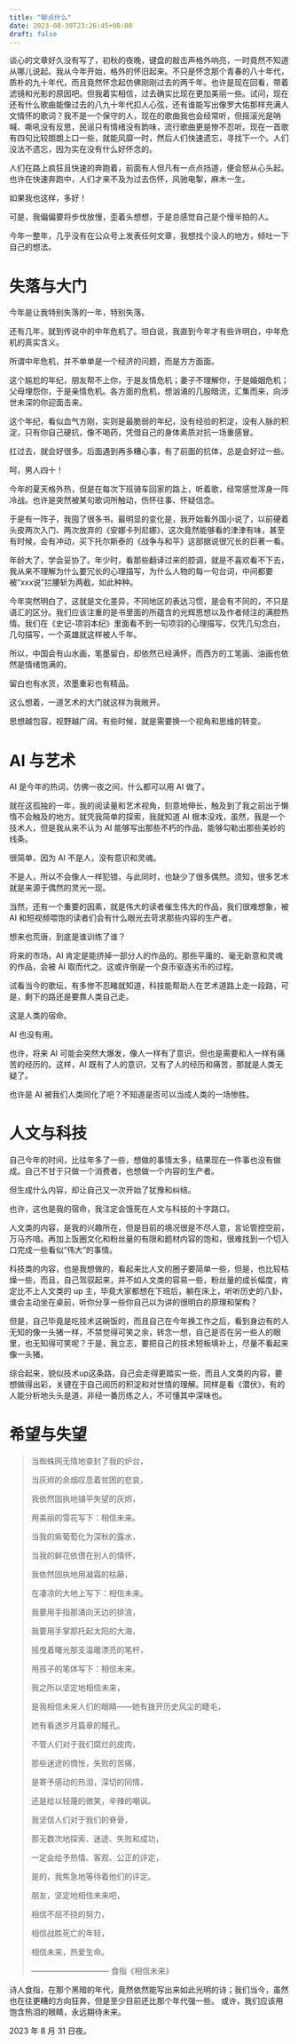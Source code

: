 ```yaml
---
title: "聊点什么"
date: 2023-08-30T23:26:45+08:00
draft: false
---
```


谈心的文章好久没有写了，初秋的夜晚，键盘的敲击声格外响亮，一时竟然不知道从哪儿说起。我从今年开始，格外的怀旧起来。不只是怀念那个青春的八十年代，质朴的九十年代，而且竟然怀念起仿佛刚刚过去的两千年。也许是现在回看，带着滤镜和光影的原因吧。但我着实相信，过去确实比现在更加美丽一些。试问，现在还有什么歌曲能像过去的八九十年代扣人心弦，还有谁能写出像罗大佑那样充满人文情怀的歌词？我不是一个保守的人，现在的歌曲我也会经常听，但摇滚光是呐喊、嘶吼没有反思，民谣只有情绪没有韵味，流行歌曲更是惨不忍听。现在一首歌有四句比较朗朗上口一些，就能风靡一时，然后人们快速遗忘，寻找下一个。人们没法不遗忘，因为实在没有什么好怀念的。

人们在路上疯狂且快速的奔跑着，前面有人但凡有一点点挡道，便会怒从心头起。也许在快速奔跑中，人们才来不及为过去伤怀，风驰电掣，麻木一生。

如果我也这样，多好！

可是，我偏偏要将步伐放慢，歪着头想想，于是总感觉自己是个慢半拍的人。

今年一整年，几乎没有在公众号上发表任何文章，我想找个没人的地方，倾吐一下自己的想法。


# 失落与大门

今年是让我特别失落的一年，特别失落。

还有几年，就到传说中的中年危机了。坦白说，我直到今年才有些许明白，中年危机的真实含义。

所谓中年危机，并不单单是一个经济的问题，而是方方面面。

这个尴尬的年纪，朋友帮不上你，于是友情危机；妻子不理解你，于是婚姻危机；父母埋怨你，于是亲情危机。各方面的危机，想汹涌的几股暗流，汇集而来，向涉世未深的你迎面击来。

这个年纪，看似血气方刚，实则是最脆弱的年纪，没有经验的积淀，没有人脉的积淀，只有你自己硬抗，像不喝药，凭借自己的身体素质对抗一场重感冒。

扛过去，就会好很多。后面遇到再多糟心事，有了前面的抗体，总是会好过一些。

呵，男人四十！

今年的夏天格外热，但是在每次下班骑车回家的路上，听着歌，经常感觉浑身一阵冷战。也许是突然被某句歌词所触动，伤怀往事、怀疑信念。

于是有一阵子，我囤了很多书。最明显的变化是，我开始看外国小说了，以前硬着头皮两次入门、两次放弃的《安娜卡列尼娜》，这次竟然能够看的津津有味，甚至有时候，会有冲动，买下托尔斯泰的《战争与和平》这部据说很冗长的巨著一看。

年龄大了，学会妥协了。年少时，看那些翻译过来的腔调，就是不喜欢看不下去，我从来不理解为什么要冗长的心理描写，为什么人物的每一句台词，中间都要被“xxx说”拦腰斩为两截，如此种种。

今年突然明白了，这就是文化差异，不同地区的表达习惯，是会有不同的，不只是语汇的区分。我们应该注重的是书里面的所蕴含的光辉思想以及作者倾注的满腔热情。我们在《史记-项羽本纪》里面看不到一句项羽的心理描写，仅凭几句念白，几句描写，一个英雄就这样被人千年。

所以，中国会有山水画，笔墨留白，却依然已经满怀，而西方的工笔画、油画也依然是情绪饱满的。

留白也有水货，浓墨重彩也有精品。

这么想着，一道艺术的大门就这样为我敞开。

思想越包容，视野越广阔。有些时候，就是需要换一个视角和思维的转变。


# AI 与艺术

AI 是今年的热词，仿佛一夜之间，什么都可以用 AI 做了。

就在这孤独的一年，我的阅读量和艺术视角，刻意地伸长，触及到了我之前出于懒惰不会触及的地方。就凭我简单的探索，我就知道 AI 根本没戏，虽然，我是一个技术人，但是我从来不认为 AI 能够写出那些不朽的作品，能够勾勒出那些美妙的线条。

很简单，因为 AI 不是人，没有意识和灵魂。

不是人，所以不会像人一样犯错，与此同时，也缺少了很多偶然。须知，很多艺术就是来源于偶然的灵光一现。

当然，还有一个重要的因素，就是伟大的读者催生伟大的作品，我们很难想象，被 AI 和短视频喂饱的读者们会有什么眼光去苛求那些内容的生产者。

想来也荒唐，到底是谁训练了谁？

将来的市场，AI 肯定是能挤掉一部分人的作品的。那些平庸的、毫无新意和灵魂的作品，会被 AI 取而代之。这或许倒是一个良币驱逐劣币的过程。

试看当今的歌坛，有多惨不忍睹就知道，科技能帮助人在艺术道路上走一段路，可是，剩下的路还是要靠人类自己走。

这是人类的宿命。

AI 也没有用。

也许，将来 AI 可能会突然大爆发，像人一样有了意识，但也是需要和人一样有痛苦的经历的。这样，AI 既有了人的意识，又有了人的经历和痛苦，那就是人类无疑了。

也许是 AI 被我们人类同化了吧？不知道是否可以当成人类的一场惨胜。


# 人文与科技

自己今年的时间，比往年多了一些，想做的事情太多，结果现在一件事也没有做成。自己不甘于只做一个消费者，也想做一个内容的生产者。

但生成什么内容，却让自己又一次开始了犹豫和纠结。

也许，这也是我的宿命，我注定会饿死在人文与科技的十字路口。

人文类的内容，是我的兴趣所在，但是目前的境况很是不尽人意，言论管控空前，万马齐喑。再加上饭圈文化和粉丝量的有限和题材内容的饱和，很难找到一个切入口完成一些看似“伟大”的事情。

科技类的内容，也是我想做的，看起来比人文的圈子要简单一些，但是，也比较枯燥一些，而且，自己驾驭起来，并不如人文类的容易一些，粉丝量的成长幅度，肯定比不上人文类的 up 主，毕竟大家都想在下班后，躺在床上，听听历史的八卦，谁会主动坐在桌前，听你分享一些你自己以为讲的很明白的原理和架构？

但是，自己毕竟是吃技术这碗饭的，而且自己在今年换工作之后，看到身边有的人无知的像一头猪一样，不禁觉得可笑之余，转念一想，自己是否在另一些人的眼里，也无知得可笑呢？于是，我立志，要把自己的技术短板填补上，尽量不看起来像一头猪。

综合起来，貌似技术up这条路，自己会走得更踏实一些，而且人文类的内容，要想做得出彩，关键在于自己阅历的积淀和对世情的理解。同样是看《潜伏》，有的人能分析地头头是道，非经一番历练之人，不可懂其中深味也。


# 希望与失望

> 当蜘蛛网无情地查封了我的炉台，
> 
> 当灰烬的余烟叹息着贫困的悲哀，
> 
> 我依然固执地铺平失望的灰烬，
> 
> 用美丽的雪花写下：相信未来。
> 
> 当我的紫葡萄化为深秋的露水，
> 
> 当我的鲜花依偎在别人的情怀，
> 
> 我依然固执地用凝霜的枯藤，
> 
> 在凄凉的大地上写下：相信未来。
> 
> 我要用手指那涌向天边的排浪，
> 
> 我要用手掌那托起太阳的大海，
> 
> 摇曳着曙光那支温暖漂亮的笔杆，
> 
> 用孩子的笔体写下：相信未来。
> 
> 我之所以坚定地相信未来，
> 
> 是我相信未来人们的眼睛——她有拨开历史风尘的睫毛，
> 
> 她有看透岁月篇章的瞳孔。
> 
> 不管人们对于我们腐烂的皮肉，
> 
> 那些迷途的惆怅，失败的苦痛，
> 
> 是寄予感动的热泪，深切的同情，
> 
> 还是给以轻蔑的微笑，辛辣的嘲讽。
> 
> 我坚信人们对于我们的脊骨，
> 
> 那无数次地探索、迷途、失败和成功，
> 
> 一定会给予热情、客观、公正的评定，
> 
> 是的，我焦急地等待着他们的评定。
> 
> 朋友，坚定地相信未来吧，
> 
> 相信不屈不挠的努力，
> 
> 相信战胜死亡的年轻，
> 
> 相信未来，热爱生命。
> 
> —————————— 食指《相信未来》

诗人食指，在那个黑暗的年代，竟然依然能写出来如此光明的诗；我们当今，虽然也在往更糟的方向狂奔，但是至少目前还比那个年代强一些。
或许，我们应该用饱含热泪的眼睛，永远期待未来。

2023 年 8 月 31 日夜。